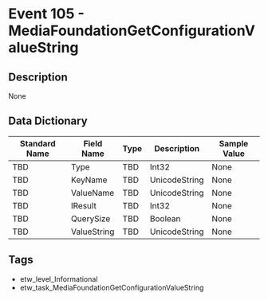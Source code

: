 # Event 105 - MediaFoundationGetConfigurationValueString

## Description
None

## Data Dictionary
|Standard Name|Field Name|Type|Description|Sample Value|
|---|---|---|---|---|
|TBD|Type|TBD|Int32|None|None|
|TBD|KeyName|TBD|UnicodeString|None|None|
|TBD|ValueName|TBD|UnicodeString|None|None|
|TBD|lResult|TBD|Int32|None|None|
|TBD|QuerySize|TBD|Boolean|None|None|
|TBD|ValueString|TBD|UnicodeString|None|None|

## Tags
* etw_level_Informational
* etw_task_MediaFoundationGetConfigurationValueString